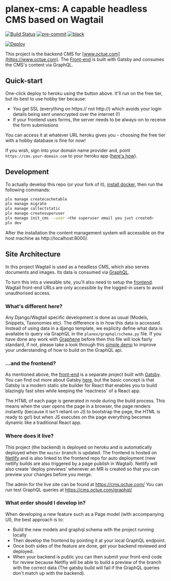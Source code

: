 planex-cms: A capable headless CMS based on Wagtail
====================

[![Build Status](https://travis-ci.com/octue/planex-cms.svg?token=ZfRed1JDegwQ9HCopiWT&branch=master)](https://travis-ci.com/octue/planex-cms)
[![pre-commit](https://img.shields.io/badge/pre--commit-enabled-brightgreen?logo=pre-commit&logoColor=white)](https://github.com/pre-commit/pre-commit)
[![black](https://img.shields.io/badge/code%20style-black-000000.svg)](https://github.com/ambv/black)

[![Deploy](https://www.herokucdn.com/deploy/button.svg)](https://heroku.com/deploy?template=https://github.com/octue/planex-cms)

This project is the backend CMS for [www.octue.com](https://www.octue.com). The [Front-end](https://github.com/octue/planex/) is built with Gatsby and consumes the CMS's content via GraphQL.

Quick-start
-----------

One-click deploy to heroku using the button above. It'll run on the free tier, but its best to use hobby tier because:
 - You get SSL (everything on https:// not http://) which avoids your login details being sent unencrypted over the internet (!)
 - If your frontend uses forms, the server needs to be always-on to receive the form submissions

You can access it at whatever URL heroku gives you - choosing the free tier with a hobby database is fine for now!

If you wish, sign into your domain name provider and, point `https://cms.your-domain.com` to your heroku app ([here's how](https://medium.com/@imranhsayed/adding-your-custom-domain-to-heroku-app-cdd68d2db67f)).


Development
-----------

To actually develop this repo (or your fork of it), [install docker](https://docs.docker.com/engine/install/), then run the following commands:

```bash
plx manage createcachetable
plx manage migrate
plx manage collectstatic
plx manage createsuperuser
plx manage init_cms --user <the superuser email you just created>
plx dev
```

After the installation the content management system will accessible on the host machine as http://localhost:8000/.


Site Architecture
-----------------

In this project Wagtail is used as a headless CMS, which also serves documents and images.
Its data is consumed via [GraphQL](https://graphql.org/).

To turn this into a viewable site, you'll also need to setup the [frontend](https://github.com/octue/planex/). Wagtail
front-end URLs are only accessible by the logged-in users to avoid unauthorised access.

### What's different here?

Any Django/Wagtail specific development is done as usual (Models, Snippets, Taxonomies etc). The difference is in how this data is accessed. Instead of using data in a django template, we explicity define what data is available to query via GraphQL in the `planex/graphql/schema.py` file. If you have done any work with [Graphene](https://docs.graphene-python.org/en/latest/) before then this file will look fairly standard, if not, please take a look through this [simple demo](https://docs.graphene-python.org/projects/django/en/latest/tutorial-plain/) to improve your understanding of how to build on the GraphQL api.


### ...and the frontend?

As mentioned above, the [front-end](https://github.com/octue/planex/) is a separate project built with [Gatsby](https://www.gatsbyjs.org/). You can find out more about Gatsby [here](https://www.gatsbyjs.org/docs/behind-the-scenes/), but the basic concept is that Gatsby is a modern static site builder for React that enables you to build blazingly fast sites while keeping the 'reactness' of a React app.

The HTML of each page is generated in node during the build process. This means when the user opens the page in a browser, the page renders instantly (because it isn't reliant on JS to bootstrap the page, the HTML is ready to go!) but when JS executes on the page everything becomes dynamic like a traditional React app.


### Where does it live?

This project (the backend) is deployed on heroku and is automatically deployed when the `master` branch is updated. The frontend is hosted on [Netlify](https://www.netlify.com/) and is also linked to the frontend repo for auto deployment (new netlify builds are also triggered by a page publish in Wagtail). Netlify will also create 'deploy previews' whenever an MR is created so that you can preview your changes before you merge.

The admin for the live site can be found at https://cms.octue.com/
You can run test GraphQL queries at https://cms.octue.com/graphql/


### What order should I develop in?

When developing a new feature such as a Page model (with accompanying UI), the best approach is to:
 - Build the new models and graphql schema with the project running locally
 - Then develop the frontend by pointing it at your local GraphQL endpoint.
 - Once both sides of the feature are done, get your backend reviewed and deployed.
 - When your backend is public you can then submit your front-end code for review because Netlfiy will be
 able to build a preview of the branch with the correct data (The gatsby build will fail if the GraphQL queries don't
 match up with the backend).
